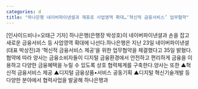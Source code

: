 ```yaml
---
categories: d
title: "하나은행 네이버파이낸셜과 제휴로 사업영역 확대…‘혁신적 금융서비스’ 업무협약"
---
```

[인사이드비나=오태근 기자] 하나은행(은행장 박성호)이 네이버파이낸셜과 손을 잡고 새로운 금융서비스 등 사업영역 확대에 나선다.하나은행은 지난 23일 네이버파이낸셜(대표 박상진)과 ‘혁신적 금융서비스 제공’을 위한 업무협약을 체결했다고 35일 밝혔다.협약에 따라 양사는 금융소비자들이 디지털 금융환경에서 안전하고 편리하게 금융을 이용하고 다양한 금융혜택을 누릴 수 있도록 상호 협력체계를 구축한다.양사는 또한 ▲혁신적 금융서비스 제공 ▲디지털 금융상품•서비스 공동기획 ▲디지털 혁신기술개발 등 다양한 분야에서 협력사업을 발굴해 하나은행과